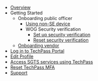 - [Overview](home)
- Getting Started
  - Onboarding public officer
    - [Using non-SE device](onboard-public-officers-using-non-se-machines)
    - WOG Security verification
      - [Set up security verification](manage-security-verification-for-wog-account)
      - [Reset security verification](reset-security-verification-for-wog-account)
  - [Onboarding vendor](onboard-vendors-to-techpass)
- [Log in to TechPass Portal](log-into-techpass-portal)
- [Edit Profile](edit-profile)
- [Access SGTS services using TechPass](access-sgts-services-using-techpass)
- [Reset TechPass MFA](reset-techpass-mfa-for-new-device)
- [Support](/support/overview.md)
